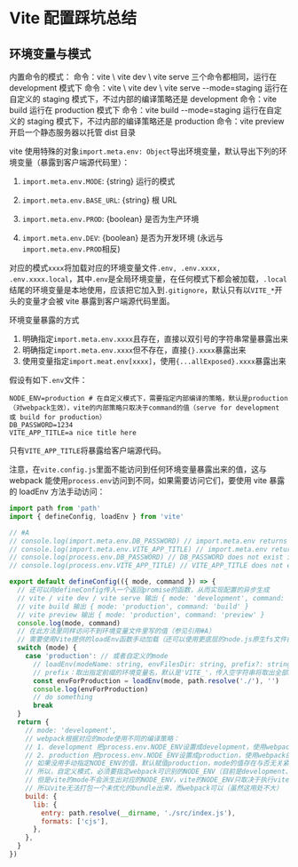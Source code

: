 # Vite 配置踩坑总结

## 环境变量与模式

内置命令的模式：
命令：vite \ vite dev \ vite serve 三个命令都相同，运行在 development 模式下
命令：vite \ vite dev \ vite serve --mode=staging 运行在自定义的 staging 模式下，不过内部的编译策略还是 development
命令：vite build 运行在 production 模式下
命令：vite build --mode=staging 运行在自定义的 staging 模式下，不过内部的编译策略还是 production
命令：vite preview 开启一个静态服务器以托管 dist 目录

vite 使用特殊的对象`import.meta.env: Object`导出环境变量，默认导出下列的环境变量（暴露到客户端源代码里）：

1. `import.meta.env.MODE`: {string} 运行的模式

2. `import.meta.env.BASE_URL`: {string} 根 URL

3. `import.meta.env.PROD`: {boolean} 是否为生产环境

4. `import.meta.env.DEV`: {boolean} 是否为开发环境 (永远与`import.meta.env.PROD`相反)

对应的模式`xxxx`将加载对应的环境变量文件`.env, .env.xxxx, .env.xxxx.local`，其中`.env`是全局环境变量，在任何模式下都会被加载，`.local`结尾的环境变量是本地使用，应该把它加入到`.gitignore`，默认只有以`VITE_*`开头的变量才会被 vite 暴露到客户端源代码里面。

环境变量暴露的方式

1. 明确指定`import.meta.env.xxxx`且存在，直接以双引号的字符串常量暴露出来
2. 明确指定`import.meta.env.xxxx`但不存在，直接`{}.xxxx`暴露出来
3. 使用变量指定`import.meat.env[xxxx]`，使用`{...allExposed}.xxxx`暴露出来

假设有如下`.env`文件：

```env
NODE_ENV=production # 在自定义模式下，需要指定内部编译的策略，默认是production（对webpack生效），vite的内部策略只取决于command的值（serve for development 或 build for production）
DB_PASSWORD=1234
VITE_APP_TITLE=a nice title here
```

只有`VITE_APP_TITLE`将暴露给客户端源代码。

注意，在`vite.config.js`里面不能访问到任何环境变量暴露出来的值，这与 webpack 能使用`process.env`访问到不同，如果需要访问它们，要使用 vite 暴露的 loadEnv 方法手动访问：

```js
import path from 'path'
import { defineConfig, loadEnv } from 'vite'

// #A
// console.log(import.meta.env.DB_PASSWORD) // import.meta.env returns undefined
// console.log(import.meta.env.VITE_APP_TITLE) // import.meta.env returns undefined
// console.log(process.env.DB_PASSWORD) // DB_PASSWORD does not exist in process.env
// console.log(process.env.VITE_APP_TITLE) // VITE_APP_TITLE does not exist in process.env

export default defineConfig(({ mode, command }) => {
  // 还可以向defineConfig传入一个返回promise的函数，从而实现配置的异步生成
  // vite / vite dev / vite serve 输出 { mode: 'development', command: 'serve' }
  // vite build 输出 { mode: 'production', command: 'build' }
  // vite preview 输出 { mode: 'production', command: 'preview' }
  console.log(mode, command)
  // 在此方法里同样访问不到环境变量文件里写的值（参见引用#A）
  // 需要使用Vite提供的loadEnv函数手动加载（还可以使用更底层的node.js原生fs文件操作或其他读写env的工具方法）
  switch (mode) {
    case 'production': // 或者自定义的mode
      // loadEnv(modeName: string, envFilesDir: string, prefix?: string | string[])
      // prefix：取出指定前缀的环境变量名，默认是'VITE_'，传入空字符串将取出全部的环境变量（还包括了process.env）
      const envForProduction = loadEnv(mode, path.resolve('./'), '')
      console.log(envForProduction)
      // do something
      break
  }
  return {
    // mode: 'development',
    // webpack根据对应的mode使用不同的编译策略：
    // 1. development 把process.env.NODE_ENV设置成development，使用webpack的development内部编译策略（本质上，各种插件读取NODE_ENV的值，来决定如何处理代码）
    // 2. production 把process.env.NODE_ENV设置成production，使用webpack的production内部编译策略
    // 如果没用手动指定NODE_ENV的值，默认赋值production，mode的值存在与否无关紧要，因为mode就是为了派生出对应的NODE_ENV
    // 所以，自定义模式，必须要指定webpack可识别的NODE_ENV（目前是development、production和test），如果使用其他值，webpack的插件可能不认识，将使用插件的默认行为，就可能导致编译发生未定义的行为
    // 但是vite的mode不会派生出对应的NODE_ENV，vite的NODE_ENV只取决于执行vite时的command
    // 所以vite无法打包一个未优化的bundle出来，而webpack可以（虽然这用处不大）
    build: {
      lib: {
        entry: path.resolve(__dirname, './src/index.js'),
        formats: ['cjs'],
      },
    },
  }
})
```

